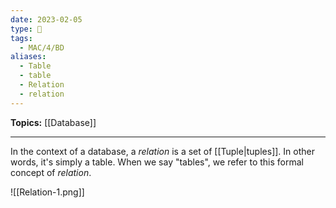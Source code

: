 ```yaml
---
date: 2023-02-05
type: 🧠
tags:
  - MAC/4/BD
aliases:
  - Table
  - table
  - Relation
  - relation
---
```


**Topics:** [[Database]]

---

In the context of a database, a _relation_ is a set of [[Tuple|tuples]]. In other words, it's simply a table. When we say "tables", we refer to this formal concept of _relation_.

![[Relation-1.png]]
